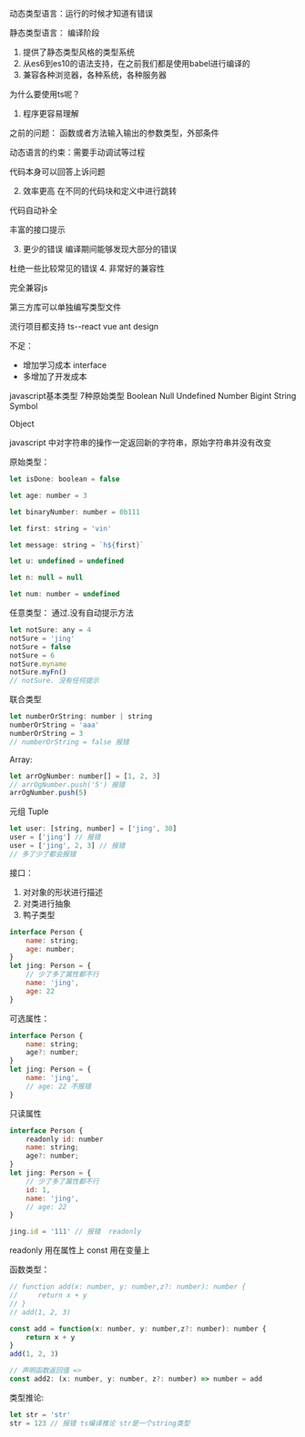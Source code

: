 动态类型语言：运行的时候才知道有错误

静态类型语言： 编译阶段

1. 提供了静态类型风格的类型系统
2. 从es6到es10的语法支持，在之前我们都是使用babel进行编译的
3. 兼容各种浏览器，各种系统，各种服务器

为什么要使用ts呢？
1. 程序更容易理解

之前的问题： 函数或者方法输入输出的参数类型，外部条件

动态语言的约束：需要手动调试等过程

代码本身可以回答上诉问题

2. 效率更高
在不同的代码块和定义中进行跳转

代码自动补全

丰富的接口提示

3. 更少的错误
编译期间能够发现大部分的错误

杜绝一些比较常见的错误
4. 非常好的兼容性

完全兼容js

第三方库可以单独编写类型文件

流行项目都支持 ts--react vue ant design

不足：

- 增加学习成本 interface
- 多增加了开发成本


javascript基本类型
7种原始类型
Boolean
Null
Undefined
Number
Bigint
String
Symbol

Object

javascript 中对字符串的操作一定返回新的字符串，原始字符串并没有改变

原始类型：
```js
let isDone: boolean = false

let age: number = 3

let binaryNumber: number = 0b111

let first: string = 'vin'

let message: string = `h${first}`

let u: undefined = undefined

let n: null = null

let num: number = undefined
```

任意类型： 通过.没有自动提示方法
```js
let notSure: any = 4
notSure = 'jing'
notSure = false
notSure = 6
notSure.myname
notSure.myFn()
// notSure. 没有任何提示
```

联合类型
```js
let numberOrString: number | string
numberOrString = 'aaa'
numberOrString = 3
// numberOrString = false 报错
```

Array:
```js
let arrOgNumber: number[] = [1, 2, 3]
// arrOgNumber.push('5') 报错
arrOgNumber.push(5)
```

元组 Tuple
```js
let user: [string, number] = ['jing', 30]
user = ['jing'] // 报错
user = ['jing', 2, 3] // 报错
// 多了少了都会报错
```

接口：
1. 对对象的形状进行描述
2. 对类进行抽象
3. 鸭子类型
```js
interface Person {
    name: string;
    age: number;
}
let jing: Person = {
    // 少了多了属性都不行
    name: 'jing',
    age: 22
}
```

可选属性：
```js
interface Person {
    name: string;
    age?: number;
}
let jing: Person = {
    name: 'jing',
    // age: 22 不报错
}
```

只读属性
```js
interface Person {
    readonly id: number
    name: string;
    age?: number;
}
let jing: Person = {
    // 少了多了属性都不行
    id: 1,
    name: 'jing',
    // age: 22
}

jing.id = '111' // 报错  readonly 
```

readonly  用在属性上
const 用在变量上

函数类型：
```js
// function add(x: number, y: number,z?: number): number {
//     return x + y
// }
// add(1, 2, 3)

const add = function(x: number, y: number,z?: number): number {
    return x + y
}
add(1, 2, 3)

// 声明函数返回值 =>
const add2: (x: number, y: number, z?: number) => number = add
```

类型推论:

```js
let str = 'str'
str = 123 // 报错 ts编译推论 str是一个string类型

```
